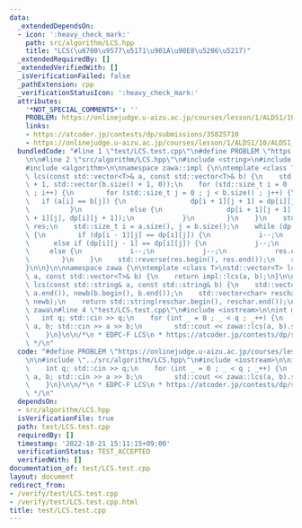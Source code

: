 ```yaml
---
data:
  _extendedDependsOn:
  - icon: ':heavy_check_mark:'
    path: src/algorithm/LCS.hpp
    title: "LCS(\u6700\u9577\u5171\u901A\u90E8\u5206\u5217)"
  _extendedRequiredBy: []
  _extendedVerifiedWith: []
  _isVerificationFailed: false
  _pathExtension: cpp
  _verificationStatusIcon: ':heavy_check_mark:'
  attributes:
    '*NOT_SPECIAL_COMMENTS*': ''
    PROBLEM: https://onlinejudge.u-aizu.ac.jp/courses/lesson/1/ALDS1/10/ALDS1_10_C
    links:
    - https://atcoder.jp/contests/dp/submissions/35825710
    - https://onlinejudge.u-aizu.ac.jp/courses/lesson/1/ALDS1/10/ALDS1_10_C
  bundledCode: "#line 1 \"test/LCS.test.cpp\"\n#define PROBLEM \"https://onlinejudge.u-aizu.ac.jp/courses/lesson/1/ALDS1/10/ALDS1_10_C\"\
    \n\n#line 2 \"src/algorithm/LCS.hpp\"\n#include <string>\n#include <vector>\n\
    #include <algorithm>\n\nnamespace zawa::impl {\n\ntemplate <class T>\nstd::vector<T>\
    \ lcs(const std::vector<T>& a, const std::vector<T>& b) {\n    std::vector dp(a.size()\
    \ + 1, std::vector(b.size() + 1, 0));\n    for (std::size_t i = 0 ; i < a.size()\
    \ ; i++) {\n        for (std::size_t j = 0 ; j < b.size() ; j++) {\n         \
    \   if (a[i] == b[j]) {\n                dp[i + 1][j + 1] = dp[i][j] + 1;\n  \
    \          }\n            else {\n                dp[i + 1][j + 1] = std::max(dp[i\
    \ + 1][j], dp[i][j + 1]);\n            }\n        }\n    }\n    std::vector<T>\
    \ res;\n    std::size_t i = a.size(), j = b.size();\n    while (dp[i][j] > 0)\
    \ {\n        if (dp[i - 1][j] == dp[i][j]) {\n            i--;\n        }\n  \
    \      else if (dp[i][j - 1] == dp[i][j]) {\n            j--;\n        }\n   \
    \     else {\n            i--;\n            j--;\n            res.emplace_back(a[i]);\n\
    \        }\n    }\n    std::reverse(res.begin(), res.end());\n    return res;\n\
    }\n\n}\n\nnamespace zawa {\n\ntemplate <class T>\nstd::vector<T> lcs(const std::vector<T>&\
    \ a, const std::vector<T>& b) {\n    return impl::lcs(a, b);\n}\n\nstd::string\
    \ lcs(const std::string& a, const std::string& b) {\n    std::vector<char> newa(a.begin(),\
    \ a.end()), newb(b.begin(), b.end());\n    std::vector<char> reschar = impl::lcs(newa,\
    \ newb);\n    return std::string(reschar.begin(), reschar.end());\n}\n\n} // namespace\
    \ zawa\n#line 4 \"test/LCS.test.cpp\"\n#include <iostream>\n\nint main() {\n \
    \   int q; std::cin >> q;\n    for (int _ = 0 ; _ < q ; _++) {\n        std::string\
    \ a, b; std::cin >> a >> b;\n        std::cout << zawa::lcs(a, b).size() << std::endl;\n\
    \    }\n}\n\n/*\n * EDPC-F LCS\n * https://atcoder.jp/contests/dp/submissions/35825710\n\
    \ */\n"
  code: "#define PROBLEM \"https://onlinejudge.u-aizu.ac.jp/courses/lesson/1/ALDS1/10/ALDS1_10_C\"\
    \n\n#include \"../src/algorithm/LCS.hpp\"\n#include <iostream>\n\nint main() {\n\
    \    int q; std::cin >> q;\n    for (int _ = 0 ; _ < q ; _++) {\n        std::string\
    \ a, b; std::cin >> a >> b;\n        std::cout << zawa::lcs(a, b).size() << std::endl;\n\
    \    }\n}\n\n/*\n * EDPC-F LCS\n * https://atcoder.jp/contests/dp/submissions/35825710\n\
    \ */\n"
  dependsOn:
  - src/algorithm/LCS.hpp
  isVerificationFile: true
  path: test/LCS.test.cpp
  requiredBy: []
  timestamp: '2022-10-21 15:11:15+09:00'
  verificationStatus: TEST_ACCEPTED
  verifiedWith: []
documentation_of: test/LCS.test.cpp
layout: document
redirect_from:
- /verify/test/LCS.test.cpp
- /verify/test/LCS.test.cpp.html
title: test/LCS.test.cpp
---
```

